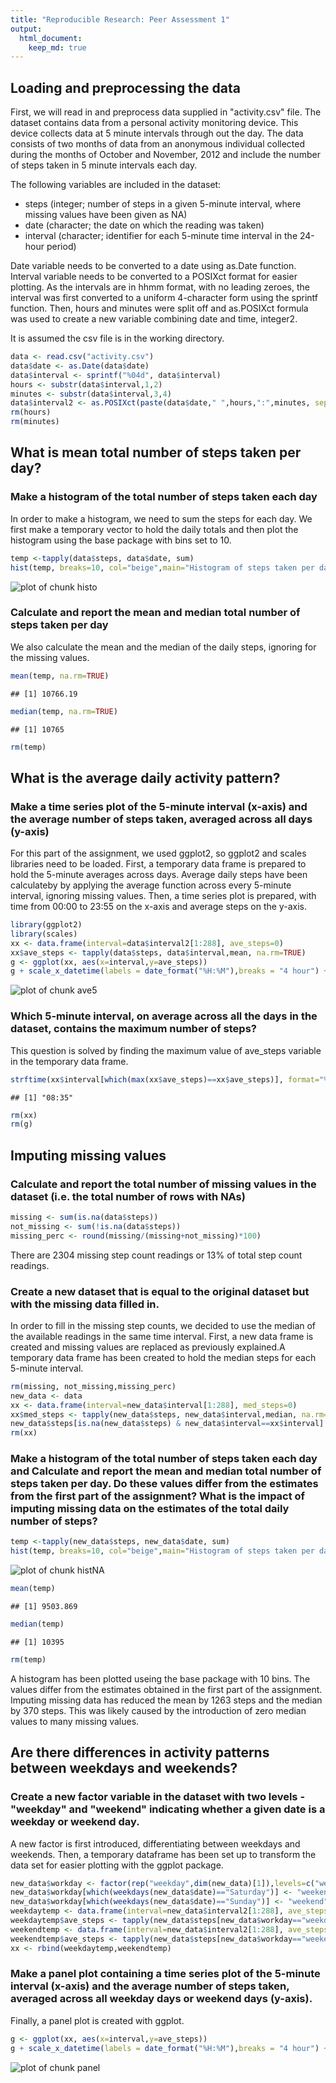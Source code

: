 ```yaml
---
title: "Reproducible Research: Peer Assessment 1"
output: 
  html_document:
    keep_md: true
---
```


## Loading and preprocessing the data  

First, we will read in and preprocess data supplied in "activity.csv" file. The dataset contains data from a personal activity monitoring device. This device collects data at 5 minute intervals through out the day. The data consists of two months of data from an anonymous individual collected during the months of October and November, 2012 and include the number of steps taken in 5 minute intervals each day.

The following variables are included in the dataset:  
- steps (integer; number of steps in a given 5-minute interval, where missing values have been given as NA)  
- date (character; the date on which the reading was taken)  
- interval (character; identifier for each 5-minute time interval in the 24-hour period)  

Date variable needs to be converted to a date using as.Date function.  
Interval variable needs to be converted to a POSIXct format for easier plotting. As the intervals are in hhmm format, with no leading zeroes, the interval was first converted to a uniform 4-character form using the sprintf function. Then, hours and minutes were split off and as.POSIXct formula was used to create a new variable combining date and time, integer2.  

It is assumed the csv file is in the working directory.


```r
data <- read.csv("activity.csv")
data$date <- as.Date(data$date)
data$interval <- sprintf("%04d", data$interval)
hours <- substr(data$interval,1,2)
minutes <- substr(data$interval,3,4)
data$interval2 <- as.POSIXct(paste(data$date," ",hours,":",minutes, sep=""))
rm(hours)
rm(minutes)
```

## What is mean total number of steps taken per day?  
### Make a histogram of the total number of steps taken each day  
In order to make a histogram, we need to sum the steps for each day. We first make a temporary vector to hold the daily totals and then plot the histogram using the base package with bins set to 10.  

```r
temp <-tapply(data$steps, data$date, sum)
hist(temp, breaks=10, col="beige",main="Histogram of steps taken per day", xlab="Number of steps")
```

![plot of chunk histo](figure/histo-1.png) 

### Calculate and report the **mean** and **median** total number of steps taken per day  
We also calculate the mean and the median of the daily steps, ignoring for the missing values.  

```r
mean(temp, na.rm=TRUE)
```

```
## [1] 10766.19
```

```r
median(temp, na.rm=TRUE)
```

```
## [1] 10765
```

```r
rm(temp)
```

## What is the average daily activity pattern?
### Make a time series plot of the 5-minute interval (x-axis) and the average number of steps taken, averaged across all days (y-axis)  

For this part of the assignment, we used ggplot2, so ggplot2 and scales libraries need to be loaded. First, a temporary data frame is prepared to hold the 5-minute averages across days. Average daily steps have been calculateby by applying the average function across every 5-minute interval, ignoring missing values. Then, a time series plot is prepared, with time from 00:00 to 23:55 on the x-axis and average steps on the y-axis.  

```r
library(ggplot2)
library(scales)
xx <- data.frame(interval=data$interval2[1:288], ave_steps=0)
xx$ave_steps <- tapply(data$steps, data$interval,mean, na.rm=TRUE)
g <- ggplot(xx, aes(x=interval,y=ave_steps))
g + scale_x_datetime(labels = date_format("%H:%M"),breaks = "4 hour") + geom_line() +labs(title="Average steps taken in every 5-minute interval in the 24h period") + ylab("Average steps")
```

![plot of chunk ave5](figure/ave5-1.png) 

### Which 5-minute interval, on average across all the days in the dataset, contains the maximum number of steps?  

This question is solved by finding the maximum value of ave_steps variable in the temporary data frame.

```r
strftime(xx$interval[which(max(xx$ave_steps)==xx$ave_steps)], format="%H:%M")
```

```
## [1] "08:35"
```

```r
rm(xx)
rm(g)
```

## Imputing missing values  
### Calculate and report the total number of missing values in the dataset (i.e. the total number of rows with NAs)  

```r
missing <- sum(is.na(data$steps))
not_missing <- sum(!is.na(data$steps))
missing_perc <- round(missing/(missing+not_missing)*100)
```
There are 2304 missing step count readings or 13% of total step count readings.  
### Create a new dataset that is equal to the original dataset but with the missing data filled in.  
In order to fill in the missing step counts, we decided to use the median of the available readings in the same time interval. First, a new data frame is created and missing values are replaced as previously explained.A temporary data frame has been created to hold the median steps for each 5-minute interval.  

```r
rm(missing, not_missing,missing_perc)
new_data <- data
xx <- data.frame(interval=new_data$interval[1:288], med_steps=0)
xx$med_steps <- tapply(new_data$steps, new_data$interval,median, na.rm=TRUE)
new_data$steps[is.na(new_data$steps) & new_data$interval==xx$interval] <- xx$med_steps
rm(xx)
```
### Make a histogram of the total number of steps taken each day and Calculate and report the mean and median total number of steps taken per day. Do these values differ from the estimates from the first part of the assignment? What is the impact of imputing missing data on the estimates of the total daily number of steps?  

```r
temp <-tapply(new_data$steps, new_data$date, sum)
hist(temp, breaks=10, col="beige",main="Histogram of steps taken per day, NAs removed", xlab="Number of steps")
```

![plot of chunk histNA](figure/histNA-1.png) 

```r
mean(temp)
```

```
## [1] 9503.869
```

```r
median(temp)
```

```
## [1] 10395
```

```r
rm(temp)
```
A histogram has been plotted useing the base package with 10 bins. The values differ from the estimates obtained in the first part of the assignment. Imputing missing data has reduced the mean by 1263 steps and the median by 370 steps. This was likely caused by the introduction of zero median values to many missing values.  


## Are there differences in activity patterns between weekdays and weekends?  
### Create a new factor variable in the dataset with two levels - "weekday" and "weekend" indicating whether a given date is a weekday or weekend day.  
A new factor is first introduced, differentiating between weekdays and weekends. Then, a temporary dataframe has been set up to transform the data set for easier plotting with the ggplot package.  

```r
new_data$workday <- factor(rep("weekday",dim(new_data)[1]),levels=c("weekday","weekend"))
new_data$workday[which(weekdays(new_data$date)=="Saturday")] <- "weekend"
new_data$workday[which(weekdays(new_data$date)=="Sunday")] <- "weekend"
weekdaytemp <- data.frame(interval=new_data$interval2[1:288], ave_steps=0,day="weekday")
weekdaytemp$ave_steps <- tapply(new_data$steps[new_data$workday=="weekday"], new_data$interval[new_data$workday=="weekday"],mean, na.rm=TRUE)
weekendtemp <- data.frame(interval=new_data$interval2[1:288], ave_steps=0,day="weekend")
weekendtemp$ave_steps <- tapply(new_data$steps[new_data$workday=="weekend"], new_data$interval[new_data$workday=="weekend"],mean, na.rm=TRUE)
xx <- rbind(weekdaytemp,weekendtemp)
```
### Make a panel plot containing a time series plot of the 5-minute interval (x-axis) and the average number of steps taken, averaged across all weekday days or weekend days (y-axis).  
Finally, a panel plot is created with ggplot.  

```r
g <- ggplot(xx, aes(x=interval,y=ave_steps))
g + scale_x_datetime(labels = date_format("%H:%M"),breaks = "4 hour") + geom_line() + facet_grid(day~.) +labs(title="Average steps taken in every 5-minute interval, weekday vs weekend")+theme(axis.title=element_text(size=12,face="bold"),axis.text=element_text(size=10)) + ylab("Average steps")
```

![plot of chunk panel](figure/panel-1.png) 
